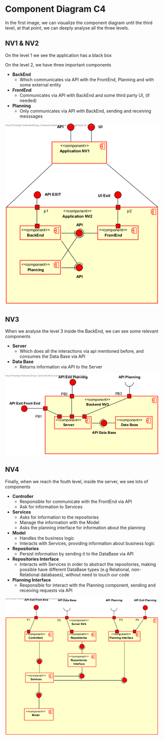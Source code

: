 # Component Diagram C4

In the first image, we can visualize the component diagram until the third level, at that point, we can deeply analyse all the three levels.

## **NV1 & NV2**

On the level 1 we see the application has a black box 

On the level 2, we have three important components
- **BackEnd**
    - Which communicates via API with the FrontEnd, Planning and with some external entity
- **FrontEnd**
    - Communicates via API with BackEnd and some third party UI, (if needed)
- **Planning**
    - Only communicates via API with BackEnd, sending and receiving messsages

![CD_1_2_3](NV1_2/png/ComponentDiagram1_2.png "Component Diagram")

## **NV3**
When we analyse the level 3 inside the BackEnd, we can see some relevant components
- **Server**
    - Which does all the interactions via api mentioned before, and consumes the Data Base via API
- **Data Base**
    - Returns information via API to the Server



![CD_1_2_3](NV3/png/ComponentDiagram_LV3.png "Component Diagram")

## **NV4**
Finally, when we reach the fouth level, inside the server, we see lots of components
- **Controller**
    - Responsible for communicate with the FrontEnd via API
    - Ask for information to Services
- **Services**
    - Asks for information to the repositories
    - Manage the information with the Model
    - Asks the planning interface for information about the planning
- **Model**
    - Handles the business logic
    - Interacts with Services, providing information about business logic
- **Repositories**
    - Persist information by sending it to the DataBase via API
- **Repositories Interface**
    - Interacts with Services in order to abstract the repositories, making possible have different DataBase types (e.g Relational, non-Relational databases), without need to touch our code
- **Planning Interface**
    - Responsible for interact with the Planning component, sending and receiving requests via API


![CD_4](NV4/png/ComponentDiagram_L4.png "Component Diagram 4")